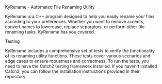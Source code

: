 KyRename - Automated File Renaming Utility

KyRename is a C++ program designed to help you easily rename your files according to your preferences. Whether you want to remove accents, convert names to lowercase, replace separators, or perform other file renaming tasks, KyRename has you covered.

Testing

KyRename includes a comprehensive set of tests to verify the functionality of its renaming utility functions. These tests cover various scenarios and edge cases to ensure robustness and correctness. To run the tests, you need to have the Catch2 testing framework installed. If you haven't installed Catch2, you can follow the installation instructions provided in their repository.